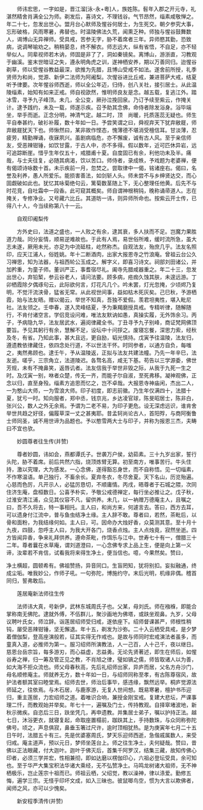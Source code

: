 <!-- { "loadSidebar": true } -->
　　师讳宏思，一字如是，晋江溜[泳-永+粵]人，族姓陈。髫年入郡之开元寺，礼湛然精舍肖满全公为师。剃发后，喜诗文，不理钱谷。气节昂然，缁素咸敬惮之。年二十七，忽发出世心。盟月台心默师及惺谷何居士，为生死交。朝夕参究大事，忘形破格，风雨寒暑，弗替也。时温陵佛法久荒，闻熏乏种。师独与惺谷鼓舞数人，谒博山无异禅师。受具戒，苦参无字，胁不着席者三年。异师愍其勤，恐致病，说调琴喻劝之。稍稍晏息，终不解衣。师志远大，纵有省悟，不自足，亦不轻举似人。同辈视师若木讷，师固是非了了，洞如秦镜矣。离博山，游浙直，习教观于幽溪。鉴末世暗证之失，遵永明角虎之训，遂神栖安养，期以万善同归。迨惺谷剃草，师以受惺谷教益最深，欲推为先腊，且博山受戒不如法。遂舍前所授，礼季贤师为和尚，觉源、新伊二法师为阿阇梨。次惺谷进比丘戒，兼进菩萨大戒，结夏听予律要。次年惺谷师西逝，师以全公年迈，归侍，创八关社，接引居士。从此温陵缁素，始知有如来正戒。师自视欿然，惟明师良友是念。越五载，复逃江外。踏冰雪，寻予九子峰顶。未几，全公变，厥孙泣挽回泉。乃订予续至紫云，作掩关计。逮予践约，未及一载，师遂示疾。召予助其念佛，命侍者除发浴身。浴毕端坐，举手而逝。正念分明，神清气定。越二时，顶　尚暖，托质莲蕊无疑也。师生平自奉甚约，破衫补履，数十年如一日。予尝笑谓之曰，舜视弃天下犹弃敝屣，师弃敝屣犹天下也。师愀然曰，某非故作悭态，愧薄德不堪消受檀信耳。甘淡薄，忍疲劳，精勤禅诵，夜寐夙兴。虽剧病临危，亦不懈废，诚有古人风。至于亲信师友，受恶辣钳锤，如饮甘露，于古人中，亦不多得。假以数年，近可匹休异岩，远可追踪断崖。惜乎生年仅五十，戒腊甫十夏。自度固已有余，利他功未及半。痛哉，与士夫往复，必随其病渴，饮以苦口。师侍者，录成帙，予戏题为老婆禅，便有偈颂诗咏数十首。未示疾前一月，忽焚之。尝取律中一偈，铭诸座右。偈曰，名誉及利养，愚人所爱乐。能损害善法，如剑斩人头。师未尝不与乡绅贤达交，而心固觑破如此也。犹忆其咏菊绝句云，篱菊数茎随上下，无心整理任他黄。后先不与时花竞，自吐霜中一段香。此可窥其概矣。师自谓神根稍钝，晚称诵帚道人。志在掩关，专修净业。又号藏六比丘。其道昉一讳，则异师所命也。按紫云开士传，已得八十人，今当续称第八十一云。

　　自观印阇梨传

　　方外史曰，法道之盛也，一人败之有余，逮其衰，多人扶而不足。岂魔力果胜道力哉。同分妄情，顺易逆难故也。于此有人焉，易世俗所难，缓时流所急，虽大志未遂，厥用未光，亦足为中流砥柱，屹然称杰。自观法友，殆庶几乎。法友名照印，应天江浦人，俗姓姚。年十二断酒肉，出家大报恩寺之竹浪庵。曾祖云台公久习禅思，知为法器，与祖西轮公玉成之。解字义，即喜习诗文。祠部刘田诸公，并加矜重，为童子师。董训严正，事耆宿尽礼。阖寺先腊咸器重之。年二十三，忽发出世心，弃铅椠，参云谷老人，请问法要。顾多病，疮痂久蚀其肤，未遑远游。丁卯栖霞除夕偶琢句云，此际欲何言，灯花凡几个。吟未罢，灯光忽掩，少顷烬乃复明，不觉汗流浃骨，猛省无常。从此视世间事，益如枯木死灰矣。己巳秋，予游栖霞，始与法友晤。赠以偈云，举世不知真，吾独不爱假。羡君坦夷性，堪入毗尼社。法友领之。壬申春，遂入灵峰结夏，予为秉羯磨授具戒。专精听律，随解随行，不肯付诸空言。学侣竞设问难，唯法友默讷如愚，真操实履，无外饰余习。丙子，予病隐九华，法友居武水，遍阅律藏全书。丁丑寻予九子别峰，商证梵网佛顶要旨。予见其躬行有余，慧解不足，设坛中十问拶之。废寝忘餐，深思力索，经秋及冬，有省。乃知此事，甚大且远，更自励，韬光慎持。戊寅予往温陵，法友归，遵遗教依律藏住，依四念处行道，不以世法干怀。时同参者，以通方自负，每嗤之，夷然弗顾也。逮壬午，予从温陵返，正拟与法友共建法幢。乃先一年辛巳，法友逝。嗟乎，三宗角立，法道陵迟。各骛名高，咸无下基。苟告以三学源委，佛世芳规，未有不掩鼻笑，返唇讥者。法友信我于举世非毁之际，从我于九死一生之时。及戊寅一别，咻者众楚，传无一齐，而能孑尔自淑，至死弗移。凝神观佛，正念以归，直至身殁。缁素方追思而忆之，岂不卓哉。大报恩寺神庙闲，杰出二人，一为憨山大师，一为雪浪大师。印子初度，即志前徽。乃生年仅满四十，法腊十夏，犹亏一时。知向服者，郑中丞，钱京兆，乡达凌官球，陈旻昭居士，陈非白，张兴公，数人之外无余焉。予谓为二老不易，为印子更危。设无深虑远识，谁肯舍举世共趋之好径，偏履草深一丈之甚夷耶。昔孟轲尚论古人，首阳殍，与商阿衡鲁士师同圣，诚不用世谛为品题也。予以憨雪两大士与印子，并称为报恩三杰，夫畴曰不宜也欤。

　　妙圆尊者往生传(并赞)

　　尊者妙圆，讳如会，燕都谭氏子。世袭万户侯，幼茹素。三十九岁出家，誓行头陀，胁不着席。前后共然六指，烧顶炼臂无算。初至南方，唯事苦行。牛头住持，激以究理，大为感发。一心念佛，遂得豁忘身世，而不自称悟。见一切缁素，不作寒温语。单己独行，不畜余长。夏弃冬衣，冬尽舍夏。天下名山，历览殆遍。心慈而色厉，凡开示人，必猛厉恳切，不顺庸情。丙戌，晤尊者于石城之隈，次同住济生庵，盘桓数日。公喜予朴实，予敬公戒德禅定，每行坐必推让之。戊子秋，过淮安清江浦，众见其仪容不凡，留供养。未几，以一衲赠万德庵主人，且嘱之曰，吾不久将去，特一事相托。主人曰，和尚方来，何遽言去。答曰，西方去耳，可以遗身付江流中，普与鱼虫结净土缘。主人辞不敢。尊者曰，若然，茶毗后，以骨和面粉，为我结缘何如。主人曰，可。因命办大烛好香，众莫测其意。至十月十九夜，四鼓，忽呼主人曰，为我大开各门，烧香点烛。主人点烛竟，寂然坐逝。四方皆闻异香，争来礼拜供养。遵命茶毗，作饵乐与江中。世寿七十有一，僧腊三十二年。尊者曩在水草庵，谓刘道澄曰，一心念佛专求上品上生，便是向上第一义谛，汝辈若不肯信，试看我将来得生净土，便当信也。噫，今果然矣。赞曰，

净土横超，圆顿希有。佛祖赞扬，异音同口。生盲罔知，犹将别扣。妄拟融通，终成尘垢。唯我妙公，作师子吼。一句弥陀，博施约守。末后光明，机缘非偶。稽首同归，誓弗敢后。

　　莲居庵新法师往生传

　　法师讳大真，号新伊，武林东城周氏子也。父某，母刘氏。师在襁褓，即能合掌称南无佛陀。逮就外傅，不伍群儿，聚沙画地为佛塔，或趺坐观鼻。九岁，父母议聘叶氏女，师泣辞。诣莲居绍师受归戒，遂依座下。绍师督课甚严，师根性稍钝，屡受恶辣钳锤，坚无懈退。年十五，剃发为沙弥。二十入云栖受具戒，是夕梦着僧伽梨，登高座演般若，征其实得无作戒也。是故与师同时宏戒演法者虽多，而童真入道，必推师为第一。服习绍师所演教法，人一己百，人十己千，夜以继日。慈恩台岳宗旨，每多游刃，而心益虚，志益勇。无论先贤著述，即生在师后，如惺谷寿之禅，归一筹及管正见之教，不肖旭之律，璧如镐之儒，师皆取诸人以为善，如大海不拒众流也。师父母春秋高，先后礼绍师出家，异庐而居，父名方舟沙门，母名顺修庵主。师就养无方，数十年如一日，与绍师同称至孝，有古陈尊宿风，故护法者额其室曰睦堂焉。绍师去世，师治后事毕，感违缘，飘然远举。桐庐觉源法师延之，往依焉。与木石居，与鹿豕游，无复人世间想。既易寒暑，檀护书币迎归，重主莲居，力宏绍师之道。着唯识合响，兼授金刚宝戒。复建大悲坛，严课事理二忏，而教观始并举矣。年七十一，遍嘱及门士，传持教观。自择窣堵波地，新秋示微疾。自恣后三日，趺坐凭几，再申遗教。并集居士弟子，嘱以护持正法。越七日，沐浴更衣，就寝复起，命取座置榻前，跏趺其上，手持数珠，与众同称弥陀佛号。顷之，声息俱寂，鼻垂玉箸过尺许，逾时顶相犹热。是为庚寅年七月二十五日午时，法腊五十有三。先是优婆塞周氏，梦天乐迎师西逝，急偕戚属数人，来受归戒。庵主道声，预以元日，梦师坐莲台上。师之往生净土，夫何疑哉。赞曰，昔佛以正法眼藏，付大迦叶。迦叶于佛灭后，首集千阿罗汉，结集三藏，故知传佛心印者，必须三学并宏，性相兼彻，即如达磨以楞伽印心，六祖必登坛受具，余可知也。至于华严大集宝积法华诸大乘经，无不弘赞净土。马鸣龙树诸大祖师，无不神栖极乐，岂止莲宗十祖而已。师祖云栖，父绍觉，教以澡神，律以涤爱。勤修五悔，遍学三宗。无怪乎印坏文成，如入三昧也。彼鼠唧鸟空，惯为大言以欺佛者，闻师之风，亦可以少愧矣。

　　新安程季清传(并赞)

